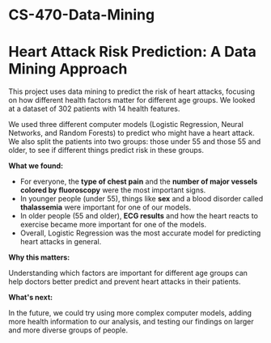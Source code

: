 # CS-470-Data-Mining

# Heart Attack Risk Prediction: A Data Mining Approach

This project uses data mining to predict the risk of heart attacks, focusing on how different health factors matter for different age groups. We looked at a dataset of 302 patients with 14 health features.

We used three different computer models (Logistic Regression, Neural Networks, and Random Forests) to predict who might have a heart attack. We also split the patients into two groups: those under 55 and those 55 and older, to see if different things predict risk in these groups.

**What we found:**

* For everyone, the **type of chest pain** and the **number of major vessels colored by fluoroscopy** were the most important signs.
* In younger people (under 55), things like **sex** and a blood disorder called **thalassemia** were important for one of our models.
* In older people (55 and older), **ECG results** and how the heart reacts to exercise became more important for one of the models.
* Overall, Logistic Regression was the most accurate model for predicting heart attacks in general.

**Why this matters:**

Understanding which factors are important for different age groups can help doctors better predict and prevent heart attacks in their patients.

**What's next:**

In the future, we could try using more complex computer models, adding more health information to our analysis, and testing our findings on larger and more diverse groups of people.
